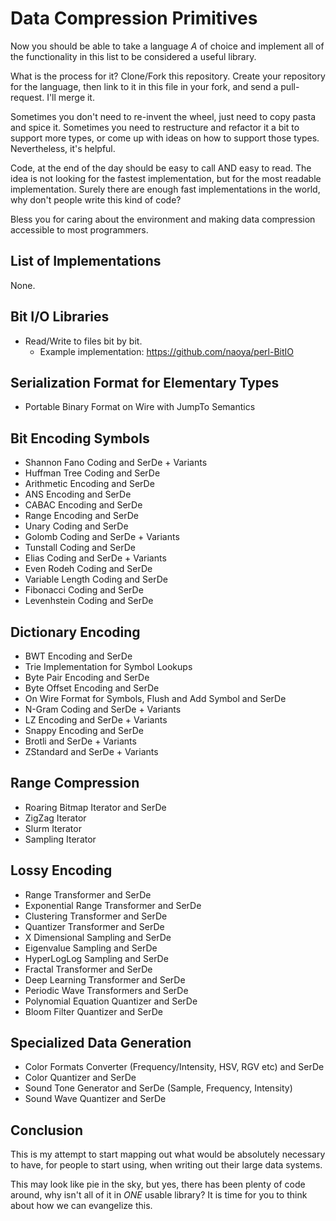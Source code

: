 # Data Compression Primitives

Now you should be able to take a language *A* of choice and
implement all of the functionality in this list to be 
considered a useful library.

What is the process for it? Clone/Fork this repository. Create
your repository for the language, then link to it in this file
in your fork, and send a pull-request. I'll merge it.

Sometimes you don't need to re-invent the wheel, just need to
copy pasta and spice it. Sometimes you need to restructure and
refactor it a bit to support more types, or come up with ideas
on how to support those types. Nevertheless, it's helpful.

Code, at the end of the day should be easy to call AND easy to
read. The idea is not looking for the fastest implementation, but
for the most readable implementation. Surely there are enough fast
implementations in the world, why don't people write this kind
of code?

Bless you for caring about the environment and making data
compression accessible to most programmers.

## List of Implementations

None.

## Bit I/O Libraries

- Read/Write to files bit by bit.
   - Example implementation: https://github.com/naoya/perl-BitIO

## Serialization Format for Elementary Types

- Portable Binary Format on Wire with JumpTo Semantics

## Bit Encoding Symbols

- Shannon Fano Coding and SerDe + Variants
- Huffman Tree Coding and SerDe
- Arithmetic Encoding and SerDe
- ANS Encoding and SerDe
- CABAC Encoding and SerDe
- Range Encoding and SerDe
- Unary Coding and SerDe
- Golomb Coding and SerDe + Variants
- Tunstall Coding and SerDe
- Elias Coding and SerDe + Variants
- Even Rodeh Coding and SerDe 
- Variable Length Coding and SerDe
- Fibonacci Coding and SerDe
- Levenhstein Coding and SerDe

## Dictionary Encoding

- BWT Encoding and SerDe
- Trie Implementation for Symbol Lookups
- Byte Pair Encoding and SerDe
- Byte Offset Encoding and SerDe
- On Wire Format for Symbols, Flush and Add Symbol and SerDe
- N-Gram Coding and SerDe + Variants
- LZ Encoding and SerDe + Variants
- Snappy Encoding and SerDe
- Brotli and SerDe + Variants
- ZStandard and SerDe + Variants

## Range Compression

- Roaring Bitmap Iterator and SerDe
- ZigZag Iterator
- Slurm Iterator
- Sampling Iterator

## Lossy Encoding

- Range Transformer and SerDe
- Exponential Range Transformer and SerDe
- Clustering Transformer and SerDe
- Quantizer Transformer and SerDe
- X Dimensional Sampling and SerDe
- Eigenvalue Sampling and SerDe
- HyperLogLog Sampling and SerDe
- Fractal Transformer and SerDe
- Deep Learning Transformer and SerDe
- Periodic Wave Transformers and SerDe
- Polynomial Equation Quantizer and SerDe
- Bloom Filter Quantizer and SerDe

## Specialized Data Generation

- Color Formats Converter (Frequency/Intensity, HSV, RGV etc) and SerDe
- Color Quantizer and SerDe
- Sound Tone Generator and SerDe (Sample, Frequency, Intensity)
- Sound Wave Quantizer and SerDe

## Conclusion

This is my attempt to start mapping out what would be absolutely
necessary to have, for people to start using, when writing out
their large data systems.

This may look like pie in the sky, but yes, there has been plenty
of code around, why isn't all of it in *ONE* usable library? It
is time for you to think about how we can evangelize this.
